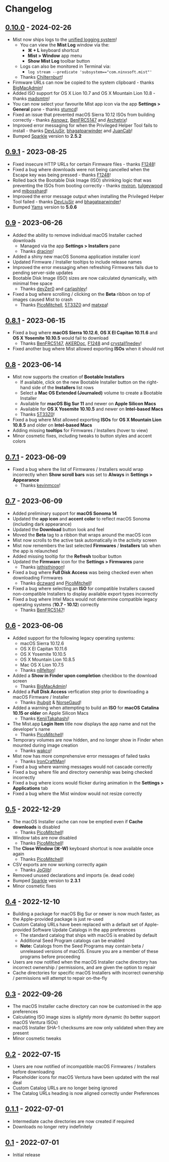 # Changelog

## [0.10.0](https://github.com/ninxsoft/Mist/releases/tag/v0.10.0) - 2024-02-26

- Mist now ships logs to the [unified logging system](https://developer.apple.com/documentation/os/logging)!
  - You can view the **Mist Log** window via the:
    - **⌘ + L** keyboard shortcut
    - **Mist > Window** app menu
    - **Show Mist Log** toolbar button
  - Logs can also be monitored in Terminal via:
    - `log stream --predicate 'subsystem=="com.ninxsoft.mist"'`
  - Thanks [Chilternburt](https://github.com/Chilternburt)!
- Firmware URLs can now be copied to the system clipboard - thanks [BigMacAdmin](https://github.com/BigMacAdmin)!
- Added ISO support for OS X Lion 10.7 and OS X Mountain Lion 10.8 - thanks [madsmtm](https://github.com/madsmtm)!
- You can now select your favourite Mist app icon via the app **Settings > General** pane - thanks [stumcd](https://github.com/stumcd)!
- Fixed an issue that prevented macOS Sierra 10.12 ISOs from building correctly - thanks [Asnowz](https://github.com/Asnowz), [BenFRC5147](https://github.com/BenFRC5147) and [Archetrix](https://github.com/Archetrix)!
- Improved error messaging for when the Privileged Helper Tool fails to install - thanks [DevLiuSir](https://github.com/DevLiuSir), [bhagatparwinder](https://github.com/bhagatparwinder) and [JuanCab](https://github.com/JuanCab)!
- Bumped [Sparkle](https://github.com/sparkle-project/Sparkle) version to **2.5.2**

## [0.9.1](https://github.com/ninxsoft/Mist/releases/tag/v0.9.1) - 2023-08-25

- Fixed insecure HTTP URLs for certain Firmware files - thanks [F1248](https://github.com/F1248)!
- Fixed a bug where downloads were not being cancelled when the Escape key was being pressed - thanks [F1248](https://github.com/F1248)!
- Rolled back the Bootable Disk Image (ISO) shrinking logic that was preventing the ISOs from booting correctly - thanks [mviron](https://github.com/mviron), [tulgeywood](https://github.com/tulgeywood) and [mibosshard](https://github.com/mibosshard)!
- Improved the error message output when installing the Privileged Helper Tool failed - thanks [DevLiuSir](https://github.com/DevLiuSir) and [bhagatparwinder](https://github.com/bhagatparwinder)!
- Bumped [Yams](https://github.com/jpsim/Yams) version to **5.0.6**

## [0.9](https://github.com/ninxsoft/Mist/releases/tag/v0.9) - 2023-06-26

- Added the ability to remove individual macOS Installer cached downloads
  - Managed via the app **Settings > Installers** pane
  - Thanks [dracinn](https://github.com/dracinn)!
- Added a shiny new macOS Sonoma application installer icon!
- Updated Firmware / Installer tooltips to include release names
- Improved the error messaging when refreshing Firmwares fails due to pending server-side updates
- Bootable Disk Image (ISO) sizes are now calculated dynamically, with minimal free space
  - Thanks [devZer0](https://github.com/devZer0) and [carlashley](https://github.com/carlashley)!
- Fixed a bug where scrolling / clicking on the **Beta** ribbon on top of images caused Mist to crash
  - Thanks [PicoMitchell](https://github.com/PicoMitchell), [5T33Z0](https://github.com/5T33Z0) and [matxpa](https://github.com/matxpa)!

## [0.8.1](https://github.com/ninxsoft/Mist/releases/tag/v0.8.1) - 2023-06-15

- Fixed a bug where **macOS Sierra 10.12.6**, **OS X El Capitan 10.11.6** and **OS X Yosemite 10.10.5** would fail to download
  - Thanks [BenFRC5147](https://github.com/BenFRC5147), [AKERDoc](https://github.com/AKERDoc), [F1248](https://github.com/F1248) and [crystall1nedev](https://github.com/crystall1nedev)!
- Fixed another bug where Mist allowed exporting **ISOs** when it should not

## [0.8](https://github.com/ninxsoft/Mist/releases/tag/v0.8) - 2023-06-14

- Mist now supports the creation of **Bootable Installers**
  - If available, click on the new Bootable Installer button on the right-hand side of the **Installers** list rows
  - Select a **Mac OS Extended (Journaled)** volume to create a Bootable Installer
  - Available for **macOS Big Sur 11** and newer on **Apple Silicon Macs**
  - Available for **OS X Yosemite 10.10.5** and newer on **Intel-based Macs**
  - Thanks [5T33Z0](https://github.com/5T33Z0)!
- Fixed a bug where Mist allowed exporting **ISOs** for **OS X Mountain Lion 10.8.5** and older on **Intel-based Macs**
- Adding missing **tooltips** for Firmwares / Installers (hover to view)
- Minor cosmetic fixes, including tweaks to button styles and accent colors

## [0.7.1](https://github.com/ninxsoft/Mist/releases/tag/v0.7.1) - 2023-06-09

- Fixed a bug where the list of Firmwares / Installers would wrap incorrectly when **Show scroll bars** was set to **Always** in **Settings > Appearance**
  - Thanks [kevinmcox](https://github.com/kevinmcox)!

## [0.7](https://github.com/ninxsoft/Mist/releases/tag/v0.7) - 2023-06-09

- Added preliminary support for **macOS Sonoma 14**
- Updated the **app icon** and **accent color** to reflect macOS Sonoma (including dark appearance)
- Updated the **Download** button look and feel
- Moved the **Beta** tag to a ribbon that wraps around the macOS icon
- Mist now scrolls to the active task automatically in the activity screen
- Mist now remembers the last selected **Firmwares** / **Installers** tab when the app is relaunched
- Added missing tooltip for the **Refresh** toolbar button
- Updated the **Firmware** icon for the **Settings > Firmwares** pane
  - Thanks [isthisthingon](https://isthisthingon.tech)!
- Fixed a bug where **Full Disk Access** was being checked even when downloading Firmwares
  - Thanks [dczward](https://macadmins.slack.com/team/U19TV67S6) and [PicoMitchell](https://github.com/PicoMitchell)!
- Fixed a bug where selecting an **ISO** for compatible Installers caused non-compatible Installers to display available export types incorrectly
- Fixed a bug where Intel Macs would not determine compatible legacy operating systems (**10.7 - 10.12**) correctly
  - Thanks [BenFRC5147](https://github.com/BenFRC5147)!

## [0.6](https://github.com/ninxsoft/Mist/releases/tag/v0.6) - 2023-06-06

- Added support for the following legacy operating systems:
  - macOS Sierra 10.12.6
  - OS X El Capitan 10.11.6
  - OS X Yosemite 10.10.5
  - OS X Mountain Lion 10.8.5
  - Mac OS X Lion 10.7.5
  - Thanks [n8felton](https://github.com/n8felton)!
- Added a **Show in Finder upon completion** checkbox to the download screen
  - Thanks [BigMacAdmin](https://github.com/BigMacAdmin)!
- Added a **Full Disk Access** verfication step prior to downloading a macOS Firmware / Installer
  - Thanks [ihubgit](https://github.com/ihubgit) & [NorseGaud](https://github.com/NorseGaud)!
- Added a warning when attempting to build an **ISO** for **macOS Catalina 10.15 or older** on Apple Silicon Macs
  - Thanks [KenjiTakahashi](https://github.com/KenjiTakahashi)!
- The Mist.app **Login Item** title now displays the app name and not the developer's name
  - Thanks [PicoMitchell](https://github.com/PicoMitchell)!
- Temporary volumes are now hidden, and no longer show in Finder when mounted during image creation
  - Thanks [wakco](https://github.com/wakco)!
- Mist now has more comprehensive error messages of failed tasks
  - Thanks [IronCraftMan](https://github.com/IronCraftMan)!
- Fixed a bug where warning messages would not cascade correctly
- Fixed a bug where file and directory ownership was being checked incorrectly
- Fixed a bug where icons would flicker during animation in the **Settings > Applications** tab
- Fixed a bug where the Mist window would not resize correctly

## [0.5](https://github.com/ninxsoft/Mist/releases/tag/v0.5) - 2022-12-29

- The macOS Installer cache can now be emptied even if **Cache downloads** is disabled
  - Thanks [PicoMitchell](https://github.com/PicoMitchell)!
- Window tabs are now disabled
  - Thanks [PicoMitchell](https://github.com/PicoMitchell)!
- The **Close Window (⌘-W)** keyboard shortcut is now available once again
  - Thanks [PicoMitchell](https://github.com/PicoMitchell)!
- CSV exports are now working correctly again
  - Thanks [JoGlib](https://github.com/JoGilb)!
- Removed unused declarations and imports (ie. dead code)
- Bumped [Sparkle](https://github.com/sparkle-project/Sparkle) version to **2.3.1**
- Minor cosmetic fixes

## [0.4](https://github.com/ninxsoft/Mist/releases/tag/v0.4) - 2022-12-10

- Building a package for macOS Big Sur or newer is now much faster, as the Apple-provided package is just re-used
- Custom Catalog URLs have been replaced with a default set of Apple-provided Software Update Catalogs in the app preferences
  - The standard catalog that ships with macOS is enabled by default
  - Additional Seed Program catalogs can be enabled
  - **Note:** Catalogs from the Seed Programs may contain beta / unreleased versions of macOS. Ensure you are a member of these programs before proceeding
- Users are now notified when the macOS Installer cache directory has incorrect ownership / permissions, and are given the option to repair
- Cache directories for specific macOS Installers with incorrect ownership / permissions will attempt to repair on-the-fly

## [0.3](https://github.com/ninxsoft/Mist/releases/tag/v0.3) - 2022-09-26

- The macOS Installer cache directory can now be customised in the app preferences
- Calculating ISO image sizes is _slightly_ more dynamic (to better support macOS Ventura ISOs)
- macOS Installer SHA-1 checksums are now only validated when they are present
- Minor cosmetic tweaks

## [0.2](https://github.com/ninxsoft/Mist/releases/tag/v0.2) - 2022-07-15

- Users are now notified of incompatible macOS Firmwares / Installers before downloading
- Placeholder icons for macOS Ventura have been updated with the real deal
- Custom Catalog URLs are no longer being ignored
- The Catalog URLs heading is now aligned correctly under Preferences

## [0.1.1](https://github.com/ninxsoft/Mist/releases/tag/v0.1.1) - 2022-07-01

- Intermediate cache directories are now created if required
- Downloads no longer retry indefinitely

## [0.1](https://github.com/ninxsoft/Mist/releases/tag/v0.1) - 2022-07-01

- Initial release
